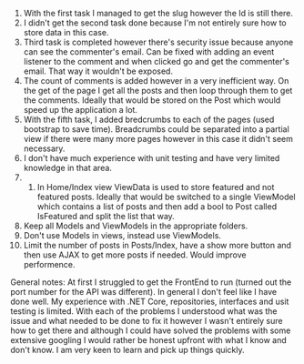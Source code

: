 1. With the first task I managed to get the slug however the Id is still there.
2. I didn't get the second task done because I'm not entirely sure how to store data in this case.
3. Third task is completed however there's security issue because anyone can see the commenter's email. Can be fixed with adding an event listener to the comment and when clicked go and get the commenter's email. That way it wouldn't be exposed.
4. The count of comments is added however in a very inefficient way. On the get of the page I get all the posts and then loop through them to get the comments. Ideally that would be stored on the Post which would speed up the application a lot.
5. With the fifth task, I added bredcrumbs to each of the pages (used bootstrap to save time). Breadcrumbs could be separated into a partial view if there were many more pages however in this case it didn't seem necessary.
6. I don't have much experience with unit testing and have very limited knowledge in that area.
7. 
   1. In Home/Index view ViewData is used to store featured and not featured posts. 
Ideally that would be switched to a single ViewModel which contains a list of 
posts and then add a bool to Post called IsFeatured and split the list that way. 
  2. Keep all Models and ViewModels in the appropriate folders.
  3. Don't use Models in views, instead use ViewModels. 
  4. Limit the number of posts in Posts/Index, have a show more button and then use AJAX to get more posts if needed. Would improve performence. 


General notes:
At first I struggled to get the FrontEnd to run (turned out the port number for the API was different). 
In general I don't feel like I have done well. My experience with .NET Core, repositories, interfaces and usit testing is limited. 
With each of the problems I understood what was the issue and what needed to be done to fix it however I wasn't entirely sure how to get there and although I could have solved the problems with some extensive googling I would rather be honest upfront with what I know and don't know. 
I am very keen to learn and pick up things quickly.